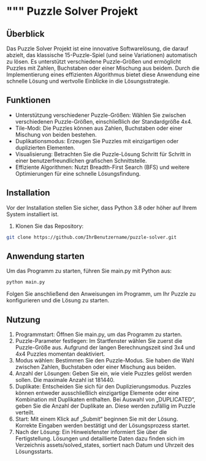 """
Puzzle Solver Projekt
=====================

## Überblick

Das Puzzle Solver Projekt ist eine innovative Softwarelösung, die darauf abzielt, das klassische 15-Puzzle-Spiel (und seine Variationen) automatisch zu lösen. Es unterstützt verschiedene Puzzle-Größen und ermöglicht Puzzles mit Zahlen, Buchstaben oder einer Mischung aus beidem. Durch die Implementierung eines effizienten Algorithmus bietet diese Anwendung eine schnelle Lösung und wertvolle Einblicke in die Lösungsstrategie.

## Funktionen

- Unterstützung verschiedener Puzzle-Größen: Wählen Sie zwischen verschiedenen Puzzle-Größen, einschließlich der Standardgröße 4x4.
- Tile-Modi: Die Puzzles können aus Zahlen, Buchstaben oder einer Mischung von beiden bestehen.
- Duplikationsmodus: Erzeugen Sie Puzzles mit einzigartigen oder duplizierten Elementen.
- Visualisierung: Betrachten Sie die Puzzle-Lösung Schritt für Schritt in einer benutzerfreundlichen grafischen Schnittstelle.
- Effiziente Algorithmen: Nutzt Breadth-First Search (BFS) und weitere Optimierungen für eine schnelle Lösungsfindung.

## Installation

Vor der Installation stellen Sie sicher, dass Python 3.8 oder höher auf Ihrem System installiert ist.

1. Klonen Sie das Repository:

```bash
git clone https://github.com/IhrBenutzername/puzzle-solver.git
```

## Anwendung starten

Um das Programm zu starten, führen Sie main.py mit Python aus:

```bash
python main.py
```

Folgen Sie anschließend den Anweisungen im Programm, um Ihr Puzzle zu konfigurieren und die Lösung zu starten.

## Nutzung

1. Programmstart: Öffnen Sie main.py, um das Programm zu starten.
2. Puzzle-Parameter festlegen: Im Startfenster wählen Sie zuerst die Puzzle-Größe aus. Aufgrund der langen Berechnungszeit sind 3x4 und 4x4 Puzzles momentan deaktiviert.
3. Modus wählen: Bestimmen Sie den Puzzle-Modus. Sie haben die Wahl zwischen Zahlen, Buchstaben oder einer Mischung aus beiden.
4. Anzahl der Lösungen: Geben Sie ein, wie viele Puzzles gelöst werden sollen. Die maximale Anzahl ist 181440.
5. Duplikate: Entscheiden Sie sich für den Duplizierungsmodus. Puzzles können entweder ausschließlich einzigartige Elemente oder eine Kombination mit Duplikaten enthalten. Bei Auswahl von „DUPLICATED“, geben Sie die Anzahl der Duplikate an. Diese werden zufällig im Puzzle verteilt.
6. Start: Mit einem Klick auf „Submit“ beginnen Sie mit der Lösung. Korrekte Eingaben werden bestätigt und der Lösungsprozess startet.
7. Nach der Lösung: Ein Hinweisfenster informiert Sie über die Fertigstellung. Lösungen und detaillierte Daten dazu finden sich im Verzeichnis assets/solved_states, sortiert nach Datum und Uhrzeit des Lösungsstarts.
